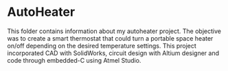 # AutoHeater
This folder contains information about my autoheater project. The objective was to create a smart thermostat that could turn a portable space heater on/off depending on the desired temperature settings. This project incorporated CAD with SolidWorks, circuit design with Altium designer and code through embedded-C using Atmel Studio.

